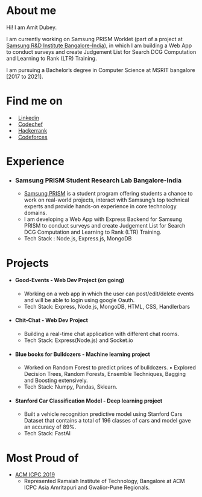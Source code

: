 #  About me
Hi! I am Amit Dubey.

I am currently working on Samsung PRISM Worklet (part of a project at [Samsung R&D Institute Bangalore-India](https://www.linkedin.com/company/samsung-india/)), in which I am building a Web App to conduct surveys and create Judgement List for Search DCG Computation and Learning to Rank (LTR) Training.

I am pursuing a Bachelor’s degree in Computer Science at MSRIT bangalore [2017 to 2021].

#  Find me on

* &nbsp; [Linkedin](https://www.linkedin.com/in/amitdu6ey/)
* &nbsp; [Codechef](https://www.codechef.com/users/amitdu6ey)
* &nbsp; [Hackerrank](https://www.hackerrank.com/amitdu6ey)
* &nbsp; [Codeforces](https://codeforces.com/profile/amitdu6ey)

#  Experience

* ### Samsung PRISM Student Research Lab Bangalore-India
  * [Samsung PRISM](https://www.samsungprism.com/) is a student program offering students a chance to work on real-world projects, interact with Samsung’s top technical experts and provide hands-on experience in core technology domains.
  * I am developing a Web App with Express Backend for Samsung PRISM to conduct surveys and create Judgement List for Search DCG Computation and Learning to Rank (LTR) Training.
  * Tech Stack : Node.js, Express.js, MongoDB


#  Projects
* #### Good-Events - Web Dev Project (on going) 
  * Working on a web app in which the user can post/edit/delete events and will be able to login using google Oauth.
  * Tech Stack: Express, Node.js, MongoDB, HTML, CSS, Handlerbars 
  
* #### Chit-Chat - Web Dev Project
  * Building a real-time chat application with different chat rooms.
  * Tech Stack: Express(Node.js) and Socket.io  
  
* #### Blue books for Bulldozers - Machine learning project
  * Worked on Random Forest to predict prices of bulldozers.
  • Explored Decision Trees, Random Forests, Ensemble Techniques, Bagging and Boosting extensively.
  * Tech Stack: Numpy, Pandas, Sklearn.

* #### Stanford Car Classification Model - Deep learning project
  * Built a vehicle recognition predictive model using Stanford Cars Dataset that contains a total of 196 classes of cars and model gave an accuracy of 89%.
  * Tech Stack: FastAI 
   
#  Most Proud of
 * [ACM ICPC 2019](https://www.codechef.com/public/rankings/ICPCIN19)
    * Represented Ramaiah Institute of Technology, Bangalore at ACM ICPC Asia Amritapuri
    and Gwalior-Pune Regionals.
